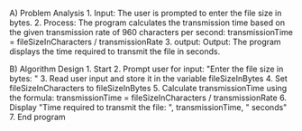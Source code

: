 A) Problem Analysis
    1. Input: The user is prompted to enter the file size in bytes.
    2. Process: The program calculates the transmission time based on the given transmission rate of 960 characters per second: transmissionTime = fileSizeInCharacters / transmissionRate
    3. output: Output: The program displays the time required to transmit the file in seconds.

B) Algorithm Design 
    1. Start
    2. Prompt user for input: "Enter the file size in bytes: " 
    3. Read user input and store it in the variable fileSizeInBytes
    4. Set fileSizeInCharacters to fileSizeInBytes
    5. Calculate transmissionTime using the formula: transmissionTime = fileSizeInCharacters / transmissionRate
    6. Display "Time required to transmit the file: ", transmissionTime, " seconds"
    7. End program
